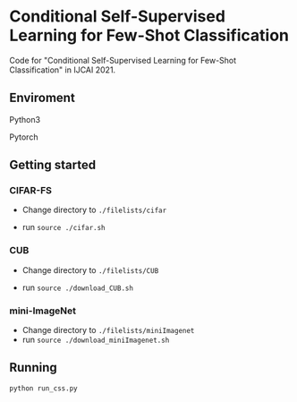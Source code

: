 # Conditional Self-Supervised Learning for Few-Shot Classification

Code for "Conditional Self-Supervised Learning for Few-Shot Classification" in IJCAI 2021.

## Enviroment

Python3

Pytorch

## Getting started

### CIFAR-FS

- Change directory to `./filelists/cifar`

- run `source ./cifar.sh`

### CUB

- Change directory to `./filelists/CUB`

- run `source ./download_CUB.sh`

### mini-ImageNet

- Change directory to `./filelists/miniImagenet`
- run `source ./download_miniImagenet.sh`

## Running

```
python run_css.py
```

